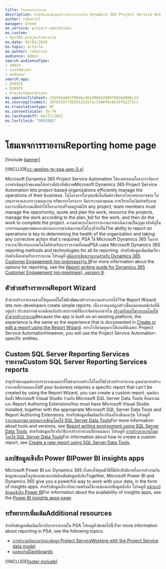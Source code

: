 ```yaml
---
title: โฮมเพจการรายงาน
description: หัวข้อนี้แสดงข้อมูลเกี่ยวกับการรายงานใน Dynamics 365 Project Service Automation
author: ruhercul
manager: kfend
ms.service: project-operations
ms.custom:
- dyn365-projectservice
ms.date: 03/01/2019
ms.topic: article
ms.author: ruhercul
audience: Admin
search.audienceType:
- admin
- customizer
- enduser
search.app:
- D365CE
- D365PS
- ProjectOperations
ms.openlocfilehash: 32b504a862f98dac4b1d9b54289476026d988c13
ms.sourcegitcommit: 3d78338773929121d17ec3386f6cb67bfb2272cc
ms.translationtype: HT
ms.contentlocale: th-TH
ms.lasthandoff: 04/27/2021
ms.locfileid: "5951502"
---
```

# <a name="reporting-home-page"></a><span data-ttu-id="e50c9-103">โฮมเพจการรายงาน</span><span class="sxs-lookup"><span data-stu-id="e50c9-103">Reporting home page</span></span>

[!include [banner](../includes/psa-now-project-operations.md)]

[!INCLUDE[cc-applies-to-psa-app-3.x](../includes/cc-applies-to-psa-app-3x.md)]

<span data-ttu-id="e50c9-104">Microsoft Dynamics 365 Project Service Automation ให้องค์กรตามโครงการจัดการการดำเนินธุรกิจของตนได้อย่างมีประสิทธิภาพ</span><span class="sxs-lookup"><span data-stu-id="e50c9-104">Microsoft Dynamics 365 Project Service Automation lets project-based organizations efficiently manage the operations of their business.</span></span> <span data-ttu-id="e50c9-105">ในโครงการใดๆสมาชิกในทีมต้องจัดการโอกาสทางการขาย ใบเสนอราคาและการวางแผนงาน ทรัพยากรโครงการ จัดการงานตามแผน การเรียกเก็บเงินสำหรับงาน และจากนั้นทำงานเพื่อทำให้โครงการเสร็จสมบูรณ์</span><span class="sxs-lookup"><span data-stu-id="e50c9-105">On any project, team members must manage the opportunity, quote and plan the work, resource the projects, manage the work according to the plan, bill for the work, and then do the work to complete the project.</span></span> <span data-ttu-id="e50c9-106">ความสามารถในการรายงานการดำเนินงานเป็นกุญแจสำคัญในการกำหนดสุขภาพขององค์กรและการดำเนินการแก้ไขใดๆที่จำเป็น</span><span class="sxs-lookup"><span data-stu-id="e50c9-106">The ability to report on operations is key to determining the health of the organization and taking any corrective action that's required.</span></span> <span data-ttu-id="e50c9-107">PSA ใช้ Microsoft Dynamics 365 ในการรายงานวิธีการและเทคโนโลยีสำหรับการรายงานทั้งหมด</span><span class="sxs-lookup"><span data-stu-id="e50c9-107">PSA uses Microsoft Dynamics 365 reporting methods and technologies for all its reporting.</span></span> <span data-ttu-id="e50c9-108">สำหรับข้อมูลเพิ่มเติมเกี่ยวกับตัวเลือกสำหรับการรายงาน โปรดดูที่ [คู่มือการเขียนรายงานสำหรับ Dynamics 365 Customer Engagement (on-premises)รุ่น 9](/dynamics365/customerengagement/on-premises/analytics/reporting-analytics-with-dynamics-365)</span><span class="sxs-lookup"><span data-stu-id="e50c9-108">For more information about the options for reporting, see the [Report writing guide for Dynamics 365 Customer Engagement (on-premises), version 9](/dynamics365/customerengagement/on-premises/analytics/reporting-analytics-with-dynamics-365).</span></span>

## <a name="report-wizard"></a><span data-ttu-id="e50c9-109">ตัวช่วยสร้างรายงาน</span><span class="sxs-lookup"><span data-stu-id="e50c9-109">Report Wizard</span></span>

<span data-ttu-id="e50c9-110">ตัวช่วยสร้างรายงานช่วยให้บุคคลที่ไม่ใช่นักพัฒนาสร้างรายงานอย่างง่ายได้</span><span class="sxs-lookup"><span data-stu-id="e50c9-110">The Report Wizard lets non-developers create simple reports.</span></span> <span data-ttu-id="e50c9-111">เนื่องจากแอปถูกสร้างขึ้นบนแพลตฟอร์มที่มีอยู่แล้ว ประสบการณ์จะเหมือนกับประสบการณ์ที่มีการจัดทำเอกสารใน [สร้างหรือแก้ไขรายงานโดยใช้ตัวช่วยสร้างรายงาน](/dynamics365/customerengagement/on-premises/basics/create-edit-copy-report-wizard)</span><span class="sxs-lookup"><span data-stu-id="e50c9-111">Because the app is built on an existing platform, the experience is the same as the experience that is documented in [Create or edit a report using the Report Wizard](/dynamics365/customerengagement/on-premises/basics/create-edit-copy-report-wizard).</span></span> <span data-ttu-id="e50c9-112">อย่างไรก็ตามคุณจะใช้เอนทิตีเฉพาะ Project Service Automation</span><span class="sxs-lookup"><span data-stu-id="e50c9-112">However, you will use the Project Service Automation-specific entities.</span></span>

## <a name="custom-sql-server-reporting-services-reports"></a><span data-ttu-id="e50c9-113">Custom SQL Server Reporting Services รายงาน</span><span class="sxs-lookup"><span data-stu-id="e50c9-113">Custom SQL Server Reporting Services reports</span></span>

<span data-ttu-id="e50c9-114">ถ้าธุรกิจของคุณต้องการรายงานเฉพาะที่ไม่สามารถสร้างได้โดยใช้ตัวช่วยสร้างรายงาน คุณสามารถสร้างรายงานที่กำหนดเองได้</span><span class="sxs-lookup"><span data-stu-id="e50c9-114">If your business requires a specific report that can't be created by using the Report Wizard, you can create a custom report.</span></span> <span data-ttu-id="e50c9-115">คุณต้องติดตั้ง Microsoft Visual Studio ร่วมกับ Microsoft SQL Server Data Tools ที่หมาะสมและ Report Authoring Extensions</span><span class="sxs-lookup"><span data-stu-id="e50c9-115">You must have Microsoft Visual Studio installed, together with the appropriate Microsoft SQL Server Data Tools and Report Authoring Extensions.</span></span> <span data-ttu-id="e50c9-116">สำหรับข้อมูลเพิ่มเติมเกี่ยวกับเครื่องมือและรุ่น โปรดดูที่ [รายงานสภาพแวดล้อมการเขียนโดยใช้ SQL Server Data Tools](/dynamics365/customerengagement/on-premises/analytics/report-writing-environment-using-sql-server-data-tools)</span><span class="sxs-lookup"><span data-stu-id="e50c9-116">For more information about tools and versions, see [Report writing environment using SQL Server Data Tools](/dynamics365/customerengagement/on-premises/analytics/report-writing-environment-using-sql-server-data-tools).</span></span> <span data-ttu-id="e50c9-117">สำหรับข้อมูลเกี่ยวกับวิธีการสร้างรายงานที่กำหนดเอง โปรดดูที่ [การสร้างรายงานใหม่โดยใช้ SQL Server Data Tools](/dynamics365/customerengagement/on-premises/analytics/create-a-new-report-using-sql-server-data-tools)</span><span class="sxs-lookup"><span data-stu-id="e50c9-117">For information about how to create a custom report, see [Create a new report using SQL Server Data Tools](/dynamics365/customerengagement/on-premises/analytics/create-a-new-report-using-sql-server-data-tools).</span></span>

## <a name="power-bi-insights-apps"></a><span data-ttu-id="e50c9-118">แอปข้อมูลเชิงลึก Power BI</span><span class="sxs-lookup"><span data-stu-id="e50c9-118">Power BI insights apps</span></span>

<span data-ttu-id="e50c9-119">Microsoft Power BI และ Dynamics 365 ทั้งสองให้คุณมีวิธีที่มีประสิทธิภาพในการทำงานกับข้อมูลของคุณในรูปแบบของแอปพลิเคชันข้อมูลเชิงลึก</span><span class="sxs-lookup"><span data-stu-id="e50c9-119">Together, Microsoft Power BI and Dynamics 365 give you a powerful way to work with your data, in the form of insights apps.</span></span> <span data-ttu-id="e50c9-120">สำหรับข้อมูลเกี่ยวกับความพร้อมใช้งานของแอปข้อมูลเชิงลึก โปรดดูที่ [หน้าแอปข้อมูลเชิงลึก Power BI](https://powerbi.microsoft.com/power-bi-insights-apps/)</span><span class="sxs-lookup"><span data-stu-id="e50c9-120">For information about the availability of insights apps, see the [Power BI insights apps page](https://powerbi.microsoft.com/power-bi-insights-apps/).</span></span>


## <a name="additional-resources"></a><span data-ttu-id="e50c9-121">ทรัพยากรเพิ่มเติม</span><span class="sxs-lookup"><span data-stu-id="e50c9-121">Additional resources</span></span>
<span data-ttu-id="e50c9-122">สำหรับข้อมูลเพิ่มเติมเกี่ยวกับการรายงานใน PSA โปรดดูหัวข้อต่อไปนี้:</span><span class="sxs-lookup"><span data-stu-id="e50c9-122">For more information about reporting in PSA, see the following topics:</span></span>

- [<span data-ttu-id="e50c9-123">การทำงานกับแบบจำลองข้อมูล Project Service</span><span class="sxs-lookup"><span data-stu-id="e50c9-123">Working with the Project Service data model</span></span>](reports-working-project-service-data-model.md)
- [<span data-ttu-id="e50c9-124">แดชบอร์ด</span><span class="sxs-lookup"><span data-stu-id="e50c9-124">Dashboards</span></span>](reports-dashboards.md)



[!INCLUDE[footer-include](../includes/footer-banner.md)]
